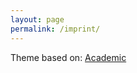 ```yaml
---
layout: page
permalink: /imprint/
---
```


Theme based on: <a target="_blank" href="https://github.com/gaalcaras/academic">Academic</a>